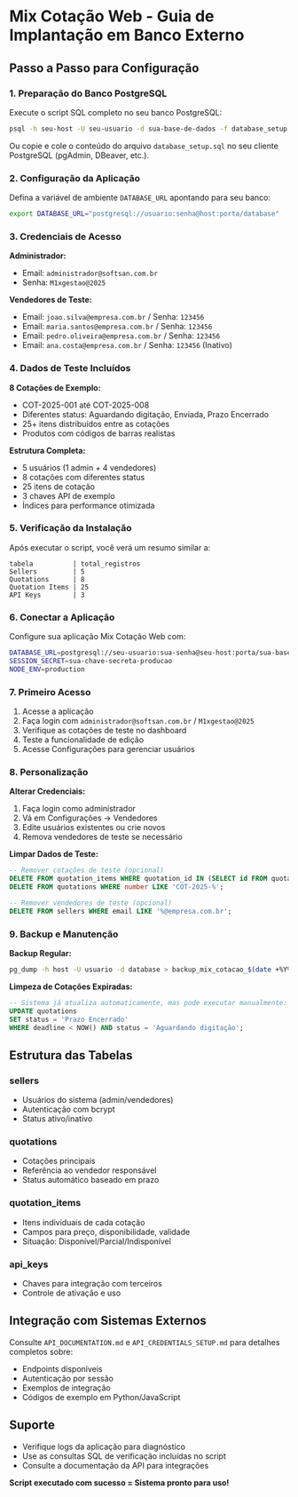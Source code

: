 # Mix Cotação Web - Guia de Implantação em Banco Externo

## Passo a Passo para Configuração

### 1. Preparação do Banco PostgreSQL

Execute o script SQL completo no seu banco PostgreSQL:

```bash
psql -h seu-host -U seu-usuario -d sua-base-de-dados -f database_setup.sql
```

Ou copie e cole o conteúdo do arquivo `database_setup.sql` no seu cliente PostgreSQL (pgAdmin, DBeaver, etc.).

### 2. Configuração da Aplicação

Defina a variável de ambiente `DATABASE_URL` apontando para seu banco:

```bash
export DATABASE_URL="postgresql://usuario:senha@host:porta/database"
```

### 3. Credenciais de Acesso

**Administrador:**
- Email: `administrador@softsan.com.br`
- Senha: `M1xgestao@2025`

**Vendedores de Teste:**
- Email: `joao.silva@empresa.com.br` / Senha: `123456`
- Email: `maria.santos@empresa.com.br` / Senha: `123456`
- Email: `pedro.oliveira@empresa.com.br` / Senha: `123456`
- Email: `ana.costa@empresa.com.br` / Senha: `123456` (Inativo)

### 4. Dados de Teste Incluídos

**8 Cotações de Exemplo:**
- COT-2025-001 até COT-2025-008
- Diferentes status: Aguardando digitação, Enviada, Prazo Encerrado
- 25+ itens distribuídos entre as cotações
- Produtos com códigos de barras realistas

**Estrutura Completa:**
- 5 usuários (1 admin + 4 vendedores)
- 8 cotações com diferentes status
- 25 itens de cotação
- 3 chaves API de exemplo
- Índices para performance otimizada

### 5. Verificação da Instalação

Após executar o script, você verá um resumo similar a:

```
tabela          | total_registros
Sellers         | 5
Quotations      | 8
Quotation Items | 25
API Keys        | 3
```

### 6. Conectar a Aplicação

Configure sua aplicação Mix Cotação Web com:

```bash
DATABASE_URL=postgresql://seu-usuario:sua-senha@seu-host:porta/sua-base
SESSION_SECRET=sua-chave-secreta-producao
NODE_ENV=production
```

### 7. Primeiro Acesso

1. Acesse a aplicação
2. Faça login com `administrador@softsan.com.br` / `M1xgestao@2025`
3. Verifique as cotações de teste no dashboard
4. Teste a funcionalidade de edição
5. Acesse Configurações para gerenciar usuários

### 8. Personalização

**Alterar Credenciais:**
1. Faça login como administrador
2. Vá em Configurações → Vendedores
3. Edite usuários existentes ou crie novos
4. Remova vendedores de teste se necessário

**Limpar Dados de Teste:**
```sql
-- Remover cotações de teste (opcional)
DELETE FROM quotation_items WHERE quotation_id IN (SELECT id FROM quotations WHERE number LIKE 'COT-2025-%');
DELETE FROM quotations WHERE number LIKE 'COT-2025-%';

-- Remover vendedores de teste (opcional) 
DELETE FROM sellers WHERE email LIKE '%@empresa.com.br';
```

### 9. Backup e Manutenção

**Backup Regular:**
```bash
pg_dump -h host -U usuario -d database > backup_mix_cotacao_$(date +%Y%m%d).sql
```

**Limpeza de Cotações Expiradas:**
```sql
-- Sistema já atualiza automaticamente, mas pode executar manualmente:
UPDATE quotations 
SET status = 'Prazo Encerrado' 
WHERE deadline < NOW() AND status = 'Aguardando digitação';
```

## Estrutura das Tabelas

### sellers
- Usuários do sistema (admin/vendedores)
- Autenticação com bcrypt
- Status ativo/inativo

### quotations  
- Cotações principais
- Referência ao vendedor responsável
- Status automático baseado em prazo

### quotation_items
- Itens individuais de cada cotação
- Campos para preço, disponibilidade, validade
- Situação: Disponível/Parcial/Indisponível

### api_keys
- Chaves para integração com terceiros
- Controle de ativação e uso

## Integração com Sistemas Externos

Consulte `API_DOCUMENTATION.md` e `API_CREDENTIALS_SETUP.md` para detalhes completos sobre:

- Endpoints disponíveis
- Autenticação por sessão
- Exemplos de integração
- Códigos de exemplo em Python/JavaScript

## Suporte

- Verifique logs da aplicação para diagnóstico
- Use as consultas SQL de verificação incluídas no script
- Consulte a documentação da API para integrações

**Script executado com sucesso = Sistema pronto para uso!**